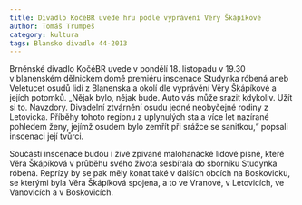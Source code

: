 ```yaml
---
title: Divadlo KočéBR uvede hru podle vyprávění Věry Škápíkové
author: Tomáš Trumpeš
category: kultura
tags: Blansko divadlo 44-2013
---
```


Brněnské divadlo KočéBR uvede v pondělí 18. listopadu v 19.30 v blanenském dělnickém domě premiéru inscenace Studynka róbená aneb Veletucet osudů lidí z Blanenska a okolí dle vyprávění Věry Škápíkové a jejích potomků. „Nějak bylo, nějak bude. Auto vás může srazit kdykoliv. Užít si to. Navzdory. Divadelní ztvárnění osudu jedné neobyčejné rodiny z Letovicka. Příběhy tohoto regionu z uplynulých sta a více let nazírané pohledem ženy, jejímž osudem bylo zemřít při srážce se sanitkou,“ popsali inscenaci její tvůrci.

Součástí inscenace budou i živě zpívané malohanácké lidové písně, které Věra Škápíková v průběhu svého života sesbírala do sborníku Studynka róbená. Reprízy by se pak měly konat také v dalších obcích na Boskovicku, se kterými byla Věra Škápíková spojena, a to ve Vranové, v Letovicích, ve Vanovicích a v Boskovicích.